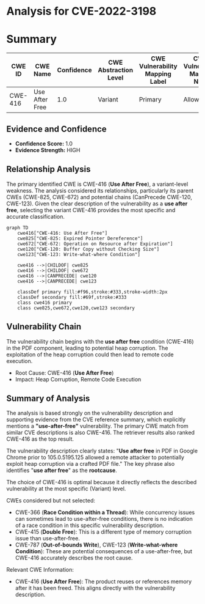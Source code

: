 # Analysis for CVE-2022-3198

# Summary
| CWE ID | CWE Name | Confidence | CWE Abstraction Level | CWE Vulnerability Mapping Label | CWE-Vulnerability Mapping Notes |
|---|---|---|---|---|---|
| CWE-416 | Use After Free | 1.0 | Variant | Primary | Allowed |

## Evidence and Confidence

*   **Confidence Score:** 1.0
*   **Evidence Strength:** HIGH

## Relationship Analysis
The primary identified CWE is CWE-416 (**Use After Free**), a variant-level weakness. The analysis considered its relationships, particularly its parent CWEs (CWE-825, CWE-672) and potential chains (CanPrecede CWE-120, CWE-123). Given the clear description of the vulnerability as a **use after free**, selecting the variant CWE-416 provides the most specific and accurate classification.

```mermaid
graph TD
    cwe416["CWE-416: Use After Free"]
    cwe825["CWE-825: Expired Pointer Dereference"]
    cwe672["CWE-672: Operation on Resource after Expiration"]
    cwe120["CWE-120: Buffer Copy without Checking Size"]
    cwe123["CWE-123: Write-what-where Condition"]
    
    cwe416 -->|CHILDOF| cwe825
    cwe416 -->|CHILDOF| cwe672
    cwe416 -->|CANPRECEDE| cwe120
    cwe416 -->|CANPRECEDE| cwe123
    
    classDef primary fill:#f96,stroke:#333,stroke-width:2px
    classDef secondary fill:#69f,stroke:#333
    class cwe416 primary
    class cwe825,cwe672,cwe120,cwe123 secondary
```

## Vulnerability Chain
The vulnerability chain begins with the **use after free** condition (CWE-416) in the PDF component, leading to potential heap corruption. The exploitation of the heap corruption could then lead to remote code execution.
  - Root Cause: CWE-416 (**Use After Free**)
  - Impact: Heap Corruption, Remote Code Execution

## Summary of Analysis
The analysis is based strongly on the vulnerability description and supporting evidence from the CVE reference summary, which explicitly mentions a **"use-after-free"** vulnerability. The primary CWE match from similar CVE descriptions is also CWE-416. The retriever results also ranked CWE-416 as the top result.

The vulnerability description clearly states: "**Use after free** in PDF in Google Chrome prior to 105.0.5195.125 allowed a remote attacker to potentially exploit heap corruption via a crafted PDF file." The key phrase also identifies "**use after free**" as the **rootcause**.

The choice of CWE-416 is optimal because it directly reflects the described vulnerability at the most specific (Variant) level.

CWEs considered but not selected:

*   CWE-366 (**Race Condition within a Thread**): While concurrency issues can sometimes lead to use-after-free conditions, there is no indication of a race condition in this specific vulnerability description.
*   CWE-415 (**Double Free**): This is a different type of memory corruption issue than use-after-free.
*   CWE-787 (**Out-of-bounds Write**), CWE-123 (**Write-what-where Condition**): These are potential consequences of a use-after-free, but CWE-416 accurately describes the root cause.

Relevant CWE Information:
*   CWE-416 (**Use After Free**): The product reuses or references memory after it has been freed. This aligns directly with the vulnerability description.